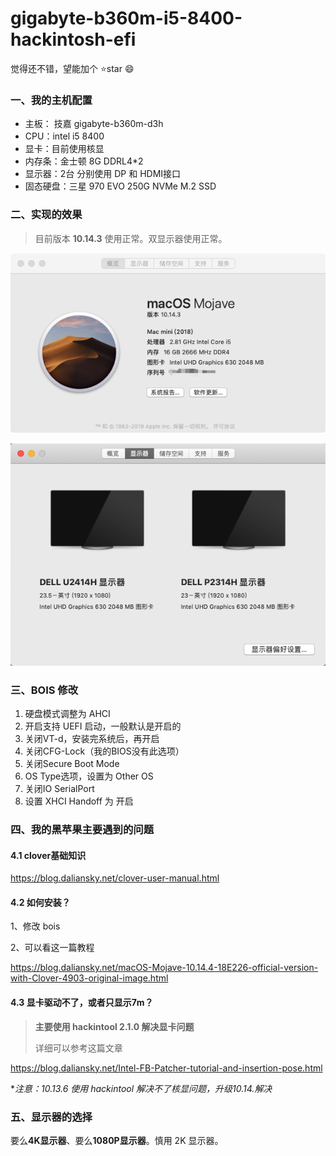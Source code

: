 # gigabyte-b360m-i5-8400-hackintosh-efi
觉得还不错，望能加个  :star:star  :smile:

### 一、我的主机配置

- 主板： 技嘉 gigabyte-b360m-d3h
- CPU：intel i5 8400
- 显卡：目前使用核显
- 内存条：金士顿 8G DDRL4*2
- 显示器：2台 分别使用 DP 和 HDMI接口
- 固态硬盘：三星 970 EVO 250G NVMe M.2 SSD

### 二、实现的效果

>目前版本 **10.14.3** 使用正常。双显示器使用正常。

![image-20190329145720215](./assets/image-20190329145720215.png)

![image-20190329145931423](./assets/image-20190329145931423.png)

### 三、BOIS 修改

1. 硬盘模式调整为 AHCI
2. 开启支持 UEFI 启动，一般默认是开启的
3. 关闭VT-d，安装完系统后，再开启
4. 关闭CFG-Lock（我的BIOS没有此选项）
5. 关闭Secure Boot Mode
6. OS Type选项，设置为 Other OS
7. 关闭IO SerialPort
8. 设置 XHCI Handoff 为 开启

### 四、我的黑苹果主要遇到的问题

#### 4.1 clover基础知识

<https://blog.daliansky.net/clover-user-manual.html>

#### 4.2 如何安装？

1、修改 bois 

2、可以看这一篇教程

<https://blog.daliansky.net/macOS-Mojave-10.14.4-18E226-official-version-with-Clover-4903-original-image.html>

#### 4.3 显卡驱动不了，或者只显示7m？

> **主要使用 hackintool 2.1.0 解决显卡问题**
>
> 详细可以参考这篇文章

<https://blog.daliansky.net/Intel-FB-Patcher-tutorial-and-insertion-pose.html>

**注意：10.13.6 使用 hackintool 解决不了核显问题，升级10.14.*解决** 


### 五、显示器的选择

要么**4K显示器**、要么**1080P显示器**。慎用 2K 显示器。

